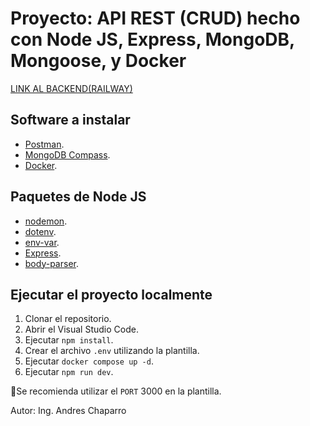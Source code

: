 # Proyecto: API REST (CRUD) hecho con Node JS, Express, MongoDB, Mongoose, y Docker

[LINK AL BACKEND(RAILWAY)](https://proyecto-api-rest-mongo-production.up.railway.app/)

## Software a instalar

- [Postman](https://www.postman.com/downloads/).
- [MongoDB Compass](https://www.mongodb.com/try/download/compass).
- [Docker](https://www.docker.com/get-started/).

## Paquetes de Node JS

- [nodemon](https://www.npmjs.com/package/nodemon).
- [dotenv](https://www.npmjs.com/package/dotenv).
- [env-var](https://www.npmjs.com/package/env-var).
- [Express](https://expressjs.com/en/5x/api.html).
- [body-parser](https://www.npmjs.com/package/body-parser).

## Ejecutar el proyecto localmente

1. Clonar el repositorio.
2. Abrir el Visual Studio Code.
3. Ejecutar `npm install`.
3. Crear el archivo `.env` utilizando la plantilla.
4. Ejecutar `docker compose up -d`.
5. Ejecutar `npm run dev`.

📝Se recomienda utilizar el `PORT` 3000 en la plantilla.

Autor: Ing. Andres Chaparro